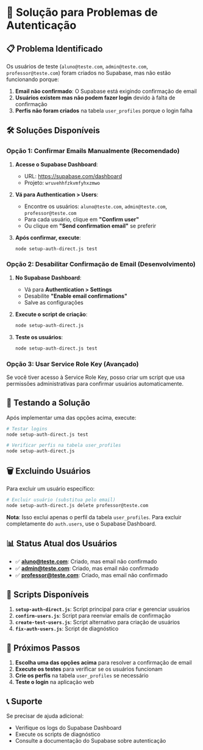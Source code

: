 # 🔐 Solução para Problemas de Autenticação

## 📋 Problema Identificado

Os usuários de teste (`aluno@teste.com`, `admin@teste.com`, `professor@teste.com`) foram criados no Supabase, mas não estão funcionando porque:

1. **Email não confirmado**: O Supabase está exigindo confirmação de email
2. **Usuários existem mas não podem fazer login** devido à falta de confirmação
3. **Perfis não foram criados** na tabela `user_profiles` porque o login falha

## 🛠️ Soluções Disponíveis

### Opção 1: Confirmar Emails Manualmente (Recomendado)

1. **Acesse o Supabase Dashboard**:
   - URL: https://supabase.com/dashboard
   - Projeto: `wruvehhfzkvmfyhxzmwo`

2. **Vá para Authentication > Users**:
   - Encontre os usuários: `aluno@teste.com`, `admin@teste.com`, `professor@teste.com`
   - Para cada usuário, clique em **"Confirm user"**
   - Ou clique em **"Send confirmation email"** se preferir

3. **Após confirmar, execute**:
   ```bash
   node setup-auth-direct.js test
   ```

### Opção 2: Desabilitar Confirmação de Email (Desenvolvimento)

1. **No Supabase Dashboard**:
   - Vá para **Authentication > Settings**
   - Desabilite **"Enable email confirmations"**
   - Salve as configurações

2. **Execute o script de criação**:
   ```bash
   node setup-auth-direct.js
   ```

3. **Teste os usuários**:
   ```bash
   node setup-auth-direct.js test
   ```

### Opção 3: Usar Service Role Key (Avançado)

Se você tiver acesso à Service Role Key, posso criar um script que usa permissões administrativas para confirmar usuários automaticamente.

## 🧪 Testando a Solução

Após implementar uma das opções acima, execute:

```bash
# Testar logins
node setup-auth-direct.js test

# Verificar perfis na tabela user_profiles
node setup-auth-direct.js
```

## 🗑️ Excluindo Usuários

Para excluir um usuário específico:

```bash
# Excluir usuário (substitua pelo email)
node setup-auth-direct.js delete professor@teste.com
```

**Nota**: Isso exclui apenas o perfil da tabela `user_profiles`. Para excluir completamente do `auth.users`, use o Supabase Dashboard.

## 📊 Status Atual dos Usuários

- ✅ **aluno@teste.com**: Criado, mas email não confirmado
- ✅ **admin@teste.com**: Criado, mas email não confirmado  
- ✅ **professor@teste.com**: Criado, mas email não confirmado

## 🔧 Scripts Disponíveis

1. **`setup-auth-direct.js`**: Script principal para criar e gerenciar usuários
2. **`confirm-users.js`**: Script para reenviar emails de confirmação
3. **`create-test-users.js`**: Script alternativo para criação de usuários
4. **`fix-auth-users.js`**: Script de diagnóstico

## 🚀 Próximos Passos

1. **Escolha uma das opções acima** para resolver a confirmação de email
2. **Execute os testes** para verificar se os usuários funcionam
3. **Crie os perfis** na tabela `user_profiles` se necessário
4. **Teste o login** na aplicação web

## 📞 Suporte

Se precisar de ajuda adicional:
- Verifique os logs do Supabase Dashboard
- Execute os scripts de diagnóstico
- Consulte a documentação do Supabase sobre autenticação

